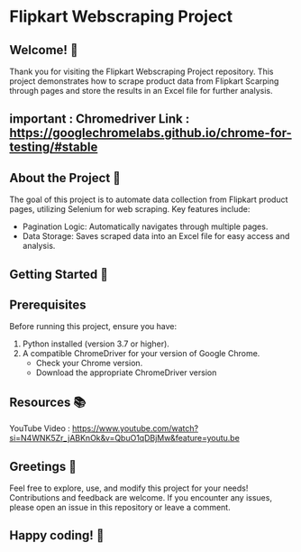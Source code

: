 # Flipkart Webscraping Project
## Welcome! 👋

Thank you for visiting the Flipkart Webscraping Project repository. This project demonstrates how to scrape product data from Flipkart Scarping through pages and store the results in an Excel file for further analysis.

## important : Chromedriver Link : https://googlechromelabs.github.io/chrome-for-testing/#stable

## About the Project 📄

The goal of this project is to automate data collection from Flipkart product pages, utilizing Selenium for web scraping. Key features include:

- Pagination Logic: Automatically navigates through multiple pages.
- Data Storage: Saves scraped data into an Excel file for easy access and analysis.

## Getting Started 🚀
## Prerequisites

Before running this project, ensure you have:

1. Python installed (version 3.7 or higher).
2. A compatible ChromeDriver for your version of Google Chrome.
   - Check your Chrome version.
   - Download the appropriate ChromeDriver version
  
## Resources 📚
YouTube Video : https://www.youtube.com/watch?si=N4WNK5Zr_jABKnOk&v=QbuO1qDBjMw&feature=youtu.be 

## Greetings 🎉
Feel free to explore, use, and modify this project for your needs! Contributions and feedback are welcome. If you encounter any issues, please open an issue in this repository or leave a comment.

## Happy coding! 🚀
